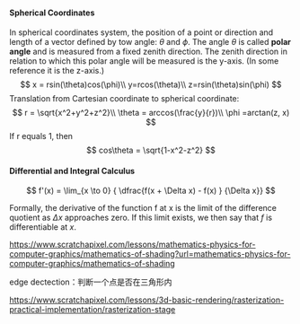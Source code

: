 #### Spherical Coordinates

In spherical coordinates system, the position of a point or direction and length of a vector defined  by tow angle: $\theta$ and $\phi$. The angle $\theta$ is called **polar angle** and is measured from a fixed zenith direction. The zenith direction in relation to which this polar angle will be measured is the y-axis. (In some reference it is the z-axis.)
$$
x = rsin(\theta)cos(\phi)\\
y=rcos(\theta)\\
z=rsin(\theta)sin(\phi)
$$
Translation from Cartesian coordinate to spherical coordinate:
$$
r = \sqrt{x^2+y^2+z^2}\\
\theta = arccos(\frac{y}{r})\\
\phi =arctan(z, x)
$$
If r equals 1, then
$$
cos\theta = \sqrt{1-x^2-z^2}
$$

#### Differential and Integral Calculus

$$
f'(x) = \lim_{x \to 0} { \dfrac{f(x + \Delta x) - f(x) } {\Delta x}}
$$

Formally, the derivative of the function f at x is the limit of the difference quotient as $\Delta x$ approaches zero. If this limit exists, we then say that $f$ is differentiable at $x$.



https://www.scratchapixel.com/lessons/mathematics-physics-for-computer-graphics/mathematics-of-shading?url=mathematics-physics-for-computer-graphics/mathematics-of-shading





edge dectection：判断一个点是否在三角形内

https://www.scratchapixel.com/lessons/3d-basic-rendering/rasterization-practical-implementation/rasterization-stage